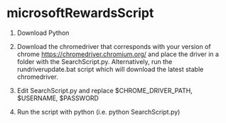 # microsoftRewardsScript
1) Download Python

2) Download the chromedriver that corresponds with your version of chrome https://chromedriver.chromium.org/ and place the driver in a folder with the SearchScript.py.
   Alternatively, run the rundriverupdate.bat script which will download the latest stable chromedriver.

3) Edit SearchScript.py and replace $CHROME_DRIVER_PATH, $USERNAME, $PASSWORD 

4) Run the script with python (i.e. python SearchScript.py)
